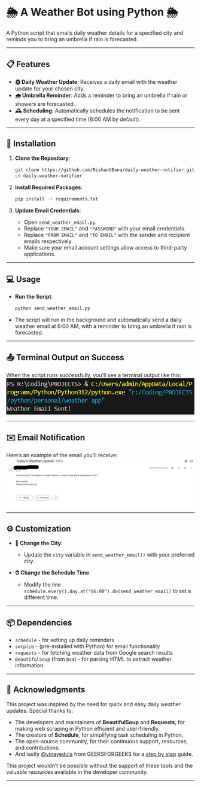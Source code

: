 # 🌦 A Weather Bot using Python 🌦

A Python script that emails daily weather details for a specified city and reminds you to bring an umbrella if rain is forecasted.

---

## 📋 Features
- **🌞 Daily Weather Update**: Receives a daily email with the weather update for your chosen city.
- **🌧️ Umbrella Reminder**: Adds a reminder to bring an umbrella if rain or showers are forecasted.
- **🕰️ Scheduling**: Automatically schedules the notification to be sent every day at a specified time (6:00 AM by default).

---

## 🚀 Installation

1. **Clone the Repository**:
    ```bash
    git clone https://github.com/RishantBana/daily-weather-notifier.git
    cd daily-weather-notifier
    ```

2. **Install Required Packages**:
    ```bash
    pip install -r requirements.txt
    ```

3. **Update Email Credentials**:
    - Open `send_weather_email.py`.
    - Replace `"YOUR EMAIL"` and `"PASSWORD"` with your email credentials.
    - Replace `"FROM EMAIL"` and `"TO EMAIL"` with the sender and recipient emails respectively.
    - Make sure your email account settings allow access to third-party applications.

---

## 💻 Usage

- **Run the Script**:
    ```bash
    python send_weather_email.py
    ```
- The script will run in the background and automatically send a daily weather email at 6:00 AM, with a reminder to bring an umbrella if rain is forecasted.

---

## 📤 Terminal Output on Success

When the script runs successfully, you’ll see a terminal output like this:
![Terminal Output](images/output.png)

---

## ✉️ Email Notification

Here’s an example of the email you’ll receive:
![Email Screenshot](images/screenshot.png)

---

## ⚙️ Customization

- **🌆 Change the City**:
  - Update the `city` variable in `send_weather_email()` with your preferred city.

- **⏰ Change the Schedule Time**:
  - Modify the line `schedule.every().day.at("06:00").do(send_weather_email)` to set a different time.

---

## 📦 Dependencies

- `schedule` - for setting up daily reminders
- `smtplib` - (pre-installed with Python) for email functionality
- `requests` - for fetching weather data from Google search results
- `BeautifulSoup` (from `bs4`) - for parsing HTML to extract weather information

---

## 🙏 Acknowledgments

This project was inspired by the need for quick and easy daily weather updates. Special thanks to:

- The developers and maintainers of **BeautifulSoup** and **Requests**, for making web scraping in Python efficient and user-friendly.
- The creators of **Schedule**, for simplifying task scheduling in Python.
- The open-source community, for their continuous support, resources, and contributions.
- And lastly [@vinayedula](https://www.geeksforgeeks.org/user/vinayedula/contributions/?itm_source=geeksforgeeks&itm_medium=article_author&itm_campaign=auth_user) from GEEKSFORGEEKS for a [step by step](https://www.geeksforgeeks.org/scraping-weather-data-using-python-to-get-umbrella-reminder-on-email/) guide.

This project wouldn’t be possible without the support of these tools and the valuable resources available in the developer community.

---
